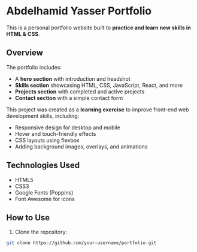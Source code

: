 # Abdelhamid Yasser Portfolio

This is a personal portfolio website built to **practice and learn new skills in HTML & CSS**.  

## Overview

The portfolio includes:  
- A **hero section** with introduction and headshot  
- **Skills section** showcasing HTML, CSS, JavaScript, React, and more  
- **Projects section** with completed and active projects  
- **Contact section** with a simple contact form  

This project was created as a **learning exercise** to improve front-end web development skills, including:  
- Responsive design for desktop and mobile  
- Hover and touch-friendly effects  
- CSS layouts using flexbox  
- Adding background images, overlays, and animations  

## Technologies Used

- HTML5  
- CSS3  
- Google Fonts (Poppins)  
- Font Awesome for icons  

## How to Use

1. Clone the repository:  
```bash
git clone https://github.com/your-username/portfolio.git

